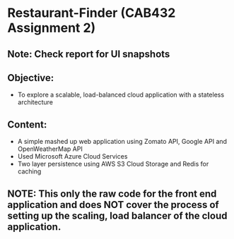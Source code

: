 # Restaurant-Finder (CAB432 Assignment 2)
## Note: Check report for UI snapshots
## Objective:
- To  explore  a  scalable,  load-balanced  cloud  application  with  a  stateless  architecture

## Content: 
- A simple mashed up web application using Zomato API, Google API and OpenWeatherMap API
- Used Microsoft Azure Cloud Services
- Two layer persistence using AWS S3 Cloud Storage and Redis for caching

## NOTE: This only the raw code for the front end application and does NOT cover the process of setting up the scaling, load balancer of the cloud application.
